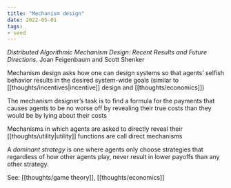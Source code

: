 ```yaml
---
title: "Mechanism design"
date: 2022-05-01
tags:
- seed
---
```


*Distributed Algorithmic Mechanism Design: Recent Results and Future Directions*. Joan Feigenbaum and Scott Shenker 

Mechanism design asks how one can design systems so that agents’ selfish behavior results in the desired system-wide goals (similar to [[thoughts/incentives|incentive]] design and [[thoughts/economics]])

The mechanism designer’s task is to find a formula for the payments that causes agents to be no worse off by revealing their true costs than they would be by lying about their costs

Mechanisms in which agents are asked to directly reveal their [[thoughts/utility|utility]] functions are call direct mechanisms

A *dominant strategy* is one where agents only choose strategies that regardless of how other agents play, never result in lower payoffs than any other strategy.

See: [[thoughts/game theory]], [[thoughts/economics]]